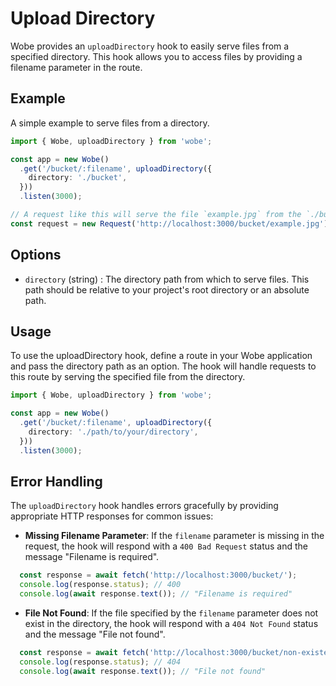 # Upload Directory

Wobe provides an `uploadDirectory` hook to easily serve files from a specified directory. This hook allows you to access files by providing a filename parameter in the route.

## Example

A simple example to serve files from a directory.

```ts
import { Wobe, uploadDirectory } from 'wobe';

const app = new Wobe()
  .get('/bucket/:filename', uploadDirectory({
    directory: './bucket',
  }))
  .listen(3000);

// A request like this will serve the file `example.jpg` from the `./bucket` directory
const request = new Request('http://localhost:3000/bucket/example.jpg');
```

## Options

-   `directory` (string) : The directory path from which to serve files. This path should be relative to your project's root directory or an absolute path.

## Usage

To use the uploadDirectory hook, define a route in your Wobe application and pass the directory path as an option. The hook will handle requests to this route by serving the specified file from the directory.

```ts
import { Wobe, uploadDirectory } from 'wobe';

const app = new Wobe()
  .get('/bucket/:filename', uploadDirectory({
    directory: './path/to/your/directory',
  }))
  .listen(3000);
```

## Error Handling

The `uploadDirectory` hook handles errors gracefully by providing appropriate HTTP responses for common issues:

- **Missing Filename Parameter**: If the `filename` parameter is missing in the request, the hook will respond with a `400 Bad Request` status and the message "Filename is required".

```ts
  const response = await fetch('http://localhost:3000/bucket/');
  console.log(response.status); // 400
  console.log(await response.text()); // "Filename is required"
```

- **File Not Found**: If the file specified by the `filename` parameter does not exist in the directory, the hook will respond with a `404 Not Found` status and the message "File not found".

```ts
  const response = await fetch('http://localhost:3000/bucket/non-existent-file.txt');
  console.log(response.status); // 404
  console.log(await response.text()); // "File not found"
```
